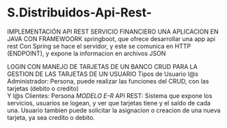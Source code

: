 # S.Distribuidos-Api-Rest-
IMPLEMENTACIÓN API REST SERVICIO FINANCIERO
UNA APLICACION EN JAVA CON FRAMEWOORK springboot, que ofrece desarrollar una app api rest
Con Spring se hace el servidor, y este se comunica en HTTP (ENDPOINT), y expone la informacion en archivos JSON

LOGIN CON MANEJO DE TARJETAS DE UN BANCO 
CRUD PARA LA GESTION DE LAS TARJETAS DE UN USUARIO
Tipos de Usuario
l@s Administrador: Persona, puede realizar las funciones del CRUD, con las tarjetas (debito o credito)  
Y l@s Clientes: Persona
*MODELO E-R*
API REST: Sistema que expone los servicios, usuarios se logean, y ver que tarjetas tiene y el saldo de cada una.
Usuario tambien puede solicitar la asignacion o creacion de una nueva tarjeta, ya sea credito o debito.

